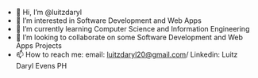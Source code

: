 - 👋 Hi, I’m @luitzdaryl
- 👀 I’m interested in Software Development and Web Apps
- 🌱 I’m currently learning Computer Science and Information Engineering
- 💞️ I’m looking to collaborate on some Software Development and Web Apps Projects
- 📫 How to reach me: email: luitzdaryl20@gmail.com/ Linkedin: Luitz Daryl Evens PH

<!---
luitzdaryl/luitzdaryl is a ✨ special ✨ repository because its `README.md` (this file) appears on your GitHub profile.
You can click the Preview link to take a look at your changes.
--->
